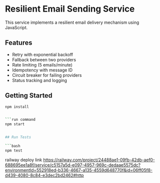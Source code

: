 # Resilient Email Sending Service

This service implements a resilient email delivery mechanism using JavaScript.

## Features

- Retry with exponential backoff
- Fallback between two providers
- Rate limiting (5 emails/minute)
- Idempotency with message ID
- Circuit breaker for failing providers
- Status tracking and logging

## Getting Started

```bash
npm install


```run command
npm start


## Run Tests

```bash
npm test
```

railway deploy link
https://railway.com/project/24488ae1-09fb-42db-aef0-688695ee1a8f/service/c5157a5d-e097-4957-969c-dedaae5575dc?environmentId=552918ed-b336-4667-a135-4559d648770f&id=06ff05f8-d439-4080-8c84-e3dec2bd2462#http